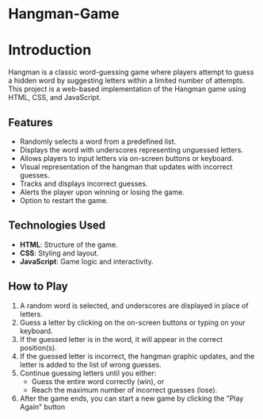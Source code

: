 # Hangman-Game
# Introduction

Hangman is a classic word-guessing game where players attempt to guess a hidden word by suggesting letters within a limited number of attempts. This project is a web-based implementation of the Hangman game using HTML, CSS, and JavaScript.

## Features

- Randomly selects a word from a predefined list.
- Displays the word with underscores representing unguessed letters.
- Allows players to input letters via on-screen buttons or keyboard.
- Visual representation of the hangman that updates with incorrect guesses.
- Tracks and displays incorrect guesses.
- Alerts the player upon winning or losing the game.
- Option to restart the game.

## Technologies Used

- **HTML**: Structure of the game.
- **CSS**: Styling and layout.
- **JavaScript**: Game logic and interactivity.

## How to Play

1. A random word is selected, and underscores are displayed in place of letters.
2. Guess a letter by clicking on the on-screen buttons or typing on your keyboard.
3. If the guessed letter is in the word, it will appear in the correct position(s).
4. If the guessed letter is incorrect, the hangman graphic updates, and the letter is added to the list of wrong guesses.
5. Continue guessing letters until you either:
   - Guess the entire word correctly (win), or
   - Reach the maximum number of incorrect guesses (lose).
6. After the game ends, you can start a new game by clicking the "Play Again" button
